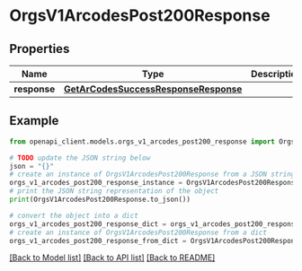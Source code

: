# OrgsV1ArcodesPost200Response


## Properties

Name | Type | Description | Notes
------------ | ------------- | ------------- | -------------
**response** | [**GetArCodesSuccessResponseResponse**](GetArCodesSuccessResponseResponse.md) |  | 

## Example

```python
from openapi_client.models.orgs_v1_arcodes_post200_response import OrgsV1ArcodesPost200Response

# TODO update the JSON string below
json = "{}"
# create an instance of OrgsV1ArcodesPost200Response from a JSON string
orgs_v1_arcodes_post200_response_instance = OrgsV1ArcodesPost200Response.from_json(json)
# print the JSON string representation of the object
print(OrgsV1ArcodesPost200Response.to_json())

# convert the object into a dict
orgs_v1_arcodes_post200_response_dict = orgs_v1_arcodes_post200_response_instance.to_dict()
# create an instance of OrgsV1ArcodesPost200Response from a dict
orgs_v1_arcodes_post200_response_from_dict = OrgsV1ArcodesPost200Response.from_dict(orgs_v1_arcodes_post200_response_dict)
```
[[Back to Model list]](../README.md#documentation-for-models) [[Back to API list]](../README.md#documentation-for-api-endpoints) [[Back to README]](../README.md)


